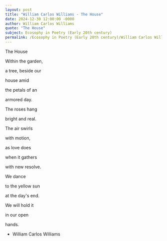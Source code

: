 ```yaml
---
layout: post
title: "William Carlos Williams - The House"
date: 2024-12-30 12:00:00 -0000
author: William Carlos Williams
quote: "The House"
subject: Ecosophy in Poetry (Early 20th century)
permalink: /Ecosophy in Poetry (Early 20th century)/William Carlos Williams/William Carlos Williams - The House
---
```


The House

Within the garden,

a tree, beside our

house amid

the petals of an

armored day.

The roses hang

bright and real.

The air swirls

with motion,

as love does

when it gathers

with new resolve.

We dance

to the yellow sun

at the day's end.

We will hold it

in our open

hands.

- William Carlos Williams
